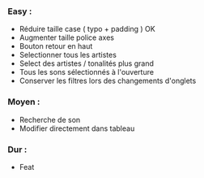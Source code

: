 ### Easy :

- Réduire taille case ( typo + padding ) OK
- Augmenter taille police axes
- Bouton retour en haut
- Selectionner tous les artistes
- Select des artistes / tonalités plus grand
- Tous les sons sélectionnés à l'ouverture
- Conserver les filtres lors des changements d'onglets

### Moyen :

- Recherche de son 
- Modifier directement dans tableau

### Dur :

- Feat